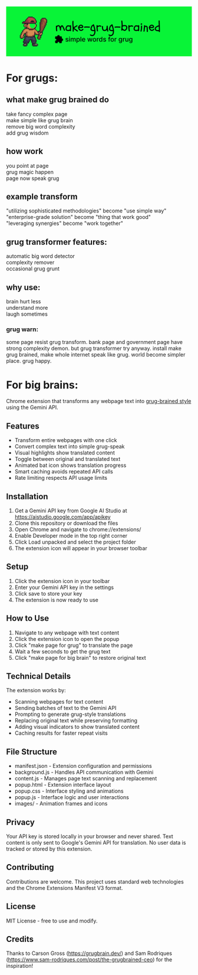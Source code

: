 ![Grug Brained Banner](images/banner-grug-brained.png)

# For grugs:

## what make grug brained do

take fancy complex page <br>
make simple like grug brain <br>
remove big word complexity <br>
add grug wisdom <br>

## how work

you point at page<br>
grug magic happen<br>
page now speak grug<br>

## example transform

"utilizing sophisticated methodologies" become "use simple way"<br>
"enterprise-grade solution" become "thing that work good"<br>
"leveraging synergies" become "work together"<br>

## grug transformer features:

automatic big word detector<br>
complexity remover<br>
occasional grug grunt<br>

## why use:

brain hurt less<br>
understand more<br>
laugh sometimes<br>

### grug warn:

some page resist grug transform. bank page and government page have strong complexity demon. but grug transformer try anyway.
install make grug brained, make whole internet speak like grug. world become simpler place. grug happy.

# For big brains:

Chrome extension that transforms any webpage text into [grug-brained style](https://grugbrain.dev/) using the Gemini API.

## Features

- Transform entire webpages with one click
- Convert complex text into simple grug-speak
- Visual highlights show translated content
- Toggle between original and translated text
- Animated bat icon shows translation progress
- Smart caching avoids repeated API calls
- Rate limiting respects API usage limits

## Installation

1. Get a Gemini API key from Google AI Studio at https://aistudio.google.com/app/apikey
2. Clone this repository or download the files
3. Open Chrome and navigate to chrome://extensions/
4. Enable Developer mode in the top right corner
5. Click Load unpacked and select the project folder
6. The extension icon will appear in your browser toolbar

## Setup

1. Click the extension icon in your toolbar
2. Enter your Gemini API key in the settings
3. Click save to store your key
4. The extension is now ready to use

## How to Use

1. Navigate to any webpage with text content
2. Click the extension icon to open the popup
3. Click "make page for grug" to translate the page
4. Wait a few seconds to get the grug text
5. Click "make page for big brain" to restore original text

## Technical Details

The extension works by:

- Scanning webpages for text content
- Sending batches of text to the Gemini API
- Prompting to generate grug-style translations
- Replacing original text while preserving formatting
- Adding visual indicators to show translated content
- Caching results for faster repeat visits

## File Structure

- manifest.json - Extension configuration and permissions
- background.js - Handles API communication with Gemini
- content.js - Manages page text scanning and replacement
- popup.html - Extension interface layout
- popup.css - Interface styling and animations
- popup.js - Interface logic and user interactions
- images/ - Animation frames and icons

## Privacy

Your API key is stored locally in your browser and never shared. Text content is only sent to Google's Gemini API for translation. No user data is tracked or stored by this extension.

## Contributing

Contributions are welcome. This project uses standard web technologies and the Chrome Extensions Manifest V3 format.

## License

MIT License - free to use and modify.

## Credits

Thanks to Carson Gross (https://grugbrain.dev/) and Sam Rodriques (https://www.sam-rodriques.com/post/the-grugbrained-ceo) for the inspiration!
